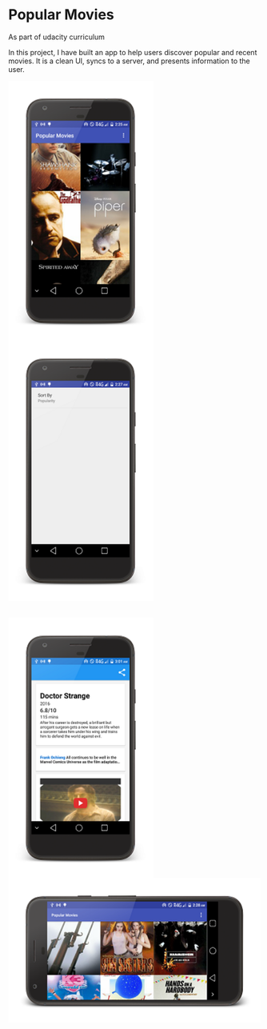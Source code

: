 # Popular Movies
As part of udacity curriculum

In this project, I have built an app to help users discover popular and recent movies.
It is a clean UI, syncs to a server, and presents information to the user.

<img src="https://github.com/maayyaannkk/popular-movies/blob/master/Screenshot1.png" 
 height="520" width="290" align="left"/>
 <img src="https://github.com/maayyaannkk/popular-movies/blob/master/Screenshot2.png" 
 height="520" width="290" />

 <br/>
  <img src="https://github.com/maayyaannkk/popular-movies/blob/master/Screenshot4.png" 
 height="520" width="290" align="left"/>
 <img src="https://github.com/maayyaannkk/popular-movies/blob/master/Screenshot3.png" 
 height="290" width="520" />
